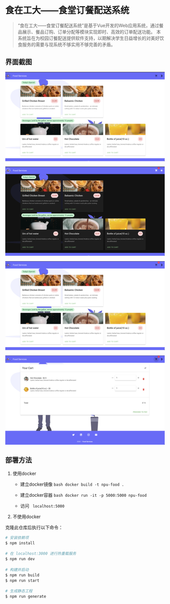 # 食在工大——食堂订餐配送系统

>“食在工大——食堂订餐配送系统”是基于Vue开发的Web应用系统，通过餐品展示、餐品订购、订单分配等模块实现即时、高效的订单配送功能。 
>本系统旨在为校园订餐配送提供软件支持，以期解决学生日益增长的对美好饮食服务的需要与现系统不够实用不够完善的矛盾。

## 界面截图

![Image of Home Page Light Theme](/static/main-light.png)

![Image of Home Page Dark Theme](/static/main-dark.png)

![Image of Home Page with items in cart](/static/main-light-items-in-cart.png)

![Image of Cart Page Light Theme](/static/cart-light.png)

## 部署方法

1. 使用docker
    - 建立docker镜像
    ```bash docker build -t npu-food .  ```

    - 建立docker容器
    ```bash docker run -it -p 5000:5000 npu-food```

    - 访问 ``` localhost:5000```

2. 不使用docker

克隆此仓库后执行以下命令：

```bash
# 安装依赖项
$ npm install

# 在 localhost:3000 进行热重载服务
$ npm run dev

# 构建并启动
$ npm run build
$ npm run start

# 生成静态工程
$ npm run generate
```
